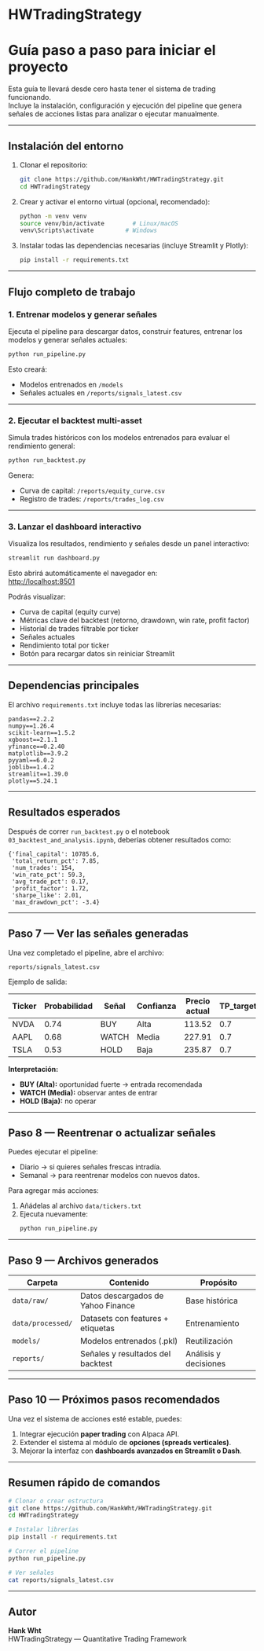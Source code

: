 # HWTradingStrategy

# Guía paso a paso para iniciar el proyecto

Esta guía te llevará desde cero hasta tener el sistema de trading funcionando.  
Incluye la instalación, configuración y ejecución del pipeline que genera señales de acciones listas para analizar o ejecutar manualmente.

---

## Instalación del entorno

1. Clonar el repositorio:
   ```bash
   git clone https://github.com/HankWht/HWTradingStrategy.git
   cd HWTradingStrategy
   ```

2. Crear y activar el entorno virtual (opcional, recomendado):
   ```bash
   python -m venv venv
   source venv/bin/activate        # Linux/macOS
   venv\Scripts\activate         # Windows
   ```

3. Instalar todas las dependencias necesarias (incluye Streamlit y Plotly):
   ```bash
   pip install -r requirements.txt
   ```

---

## Flujo completo de trabajo

### 1. Entrenar modelos y generar señales
Ejecuta el pipeline para descargar datos, construir features, entrenar los modelos y generar señales actuales:

```bash
python run_pipeline.py
```

Esto creará:
- Modelos entrenados en `/models`
- Señales actuales en `/reports/signals_latest.csv`

---

### 2. Ejecutar el backtest multi-asset
Simula trades históricos con los modelos entrenados para evaluar el rendimiento general:

```bash
python run_backtest.py
```

Genera:
- Curva de capital: `/reports/equity_curve.csv`
- Registro de trades: `/reports/trades_log.csv`

---

### 3. Lanzar el dashboard interactivo
Visualiza los resultados, rendimiento y señales desde un panel interactivo:

```bash
streamlit run dashboard.py
```

Esto abrirá automáticamente el navegador en:  
[http://localhost:8501](http://localhost:8501)

Podrás visualizar:

- Curva de capital (equity curve)
- Métricas clave del backtest (retorno, drawdown, win rate, profit factor)
- Historial de trades filtrable por ticker
- Señales actuales
- Rendimiento total por ticker
- Botón para recargar datos sin reiniciar Streamlit

---

## Dependencias principales

El archivo `requirements.txt` incluye todas las librerías necesarias:

```text
pandas==2.2.2
numpy==1.26.4
scikit-learn==1.5.2
xgboost==2.1.1
yfinance==0.2.40
matplotlib==3.9.2
pyyaml==6.0.2
joblib==1.4.2
streamlit==1.39.0
plotly==5.24.1
```

---

## Resultados esperados

Después de correr `run_backtest.py` o el notebook `03_backtest_and_analysis.ipynb`, deberías obtener resultados como:

```
{'final_capital': 10785.6,
 'total_return_pct': 7.85,
 'num_trades': 154,
 'win_rate_pct': 59.3,
 'avg_trade_pct': 0.17,
 'profit_factor': 1.72,
 'sharpe_like': 2.01,
 'max_drawdown_pct': -3.4}
```

---

## Paso 7 — Ver las señales generadas

Una vez completado el pipeline, abre el archivo:

```
reports/signals_latest.csv
```

Ejemplo de salida:

| Ticker | Probabilidad | Señal | Confianza | Precio actual | TP_target_% | SL_stop_% |
|--------|---------------|--------|-------------|----------------|--------------|-------------|
| NVDA | 0.74 | BUY | Alta | 113.52 | 0.7 | 0.25 |
| AAPL | 0.68 | WATCH | Media | 227.91 | 0.7 | 0.25 |
| TSLA | 0.53 | HOLD | Baja | 235.87 | 0.7 | 0.25 |

**Interpretación:**
- **BUY (Alta):** oportunidad fuerte → entrada recomendada  
- **WATCH (Media):** observar antes de entrar  
- **HOLD (Baja):** no operar  

---

## Paso 8 — Reentrenar o actualizar señales

Puedes ejecutar el pipeline:
- Diario → si quieres señales frescas intradía.  
- Semanal → para reentrenar modelos con nuevos datos.

Para agregar más acciones:
1. Añádelas al archivo `data/tickers.txt`
2. Ejecuta nuevamente:
   ```bash
   python run_pipeline.py
   ```

---

## Paso 9 — Archivos generados

| Carpeta | Contenido | Propósito |
|----------|------------|------------|
| `data/raw/` | Datos descargados de Yahoo Finance | Base histórica |
| `data/processed/` | Datasets con features + etiquetas | Entrenamiento |
| `models/` | Modelos entrenados (.pkl) | Reutilización |
| `reports/` | Señales y resultados del backtest | Análisis y decisiones |

---

## Paso 10 — Próximos pasos recomendados

Una vez el sistema de acciones esté estable, puedes:
1. Integrar ejecución **paper trading** con Alpaca API.  
2. Extender el sistema al módulo de **opciones (spreads verticales)**.  
3. Mejorar la interfaz con **dashboards avanzados en Streamlit o Dash**.  

---

## Resumen rápido de comandos

```bash
# Clonar o crear estructura
git clone https://github.com/HankWht/HWTradingStrategy.git
cd HWTradingStrategy

# Instalar librerías
pip install -r requirements.txt

# Correr el pipeline
python run_pipeline.py

# Ver señales
cat reports/signals_latest.csv
```

---

## Autor

**Hank Wht**  
HWTradingStrategy — Quantitative Trading Framework
